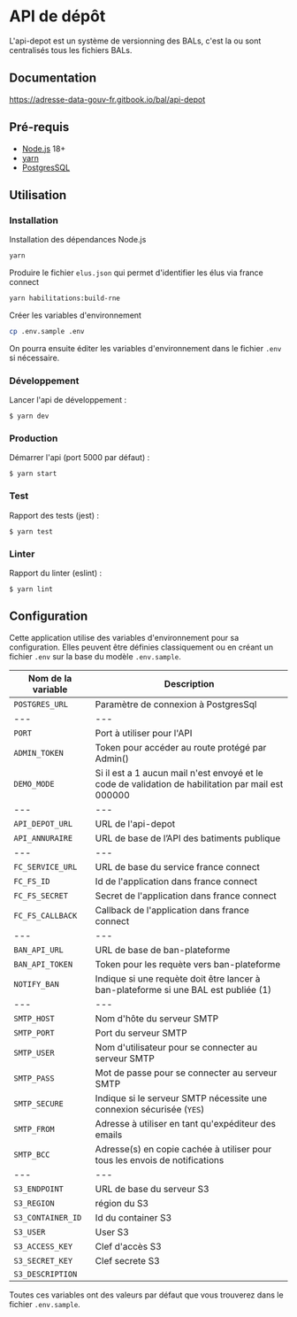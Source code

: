 # API de dépôt

L'api-depot est un système de versionning des BALs, c'est la ou sont centralisés tous les fichiers BALs.

## Documentation

https://adresse-data-gouv-fr.gitbook.io/bal/api-depot

## Pré-requis

- [Node.js](https://nodejs.org) 18+
- [yarn](https://www.yarnpkg.com)
- [PostgresSQL](https://www.postgresql.org/)

## Utilisation

### Installation

Installation des dépendances Node.js

```bash
yarn
```

Produire le fichier `elus.json` qui permet d'identifier les élus via france connect

```bash
yarn habilitations:build-rne
```

Créer les variables d'environnement

```bash
cp .env.sample .env
```

On pourra ensuite éditer les variables d'environnement dans le fichier `.env` si nécessaire.

### Développement

Lancer l'api de développement :

```
$ yarn dev
```

### Production

Démarrer l'api (port 5000 par défaut) :

```
$ yarn start
```

### Test

Rapport des tests (jest) :

```
$ yarn test
```

### Linter

Rapport du linter (eslint) :

```
$ yarn lint
```

## Configuration

Cette application utilise des variables d'environnement pour sa configuration.
Elles peuvent être définies classiquement ou en créant un fichier `.env` sur la base du modèle `.env.sample`.

| Nom de la variable | Description                                                                                        |
| ------------------ | -------------------------------------------------------------------------------------------------- |
| `POSTGRES_URL`     | Paramètre de connexion à PostgresSql                                                               |
| ---                | ---                                                                                                |
| `PORT`             | Port à utiliser pour l'API                                                                         |
| `ADMIN_TOKEN`      | Token pour accéder au route protégé par Admin()                                                    |
| `DEMO_MODE`        | Si il est a 1 aucun mail n'est envoyé et le code de validation de habilitation par mail est 000000 |
| ---                | ---                                                                                                |
| `API_DEPOT_URL`    | URL de l'api-depot                                                                                 |
| `API_ANNURAIRE`    | URL de base de l’API des batiments publique                                                        |
| ---                | ---                                                                                                |
| `FC_SERVICE_URL`   | URL de base du service france connect                                                              |
| `FC_FS_ID`         | Id de l'application dans france connect                                                            |
| `FC_FS_SECRET`     | Secret de l'application dans france connect                                                        |
| `FC_FS_CALLBACK`   | Callback de l'application dans france connect                                                      |
| ---                | ---                                                                                                |
| `BAN_API_URL`      | URL de base de ban-plateforme                                                                      |
| `BAN_API_TOKEN`    | Token pour les requète vers ban-plateforme                                                         |
| `NOTIFY_BAN`       | Indique si une requète doit être lancer à ban-plateforme si une BAL est publiée (1)                |
| ---                | ---                                                                                                |
| `SMTP_HOST`        | Nom d'hôte du serveur SMTP                                                                         |
| `SMTP_PORT`        | Port du serveur SMTP                                                                               |
| `SMTP_USER`        | Nom d'utilisateur pour se connecter au serveur SMTP                                                |
| `SMTP_PASS`        | Mot de passe pour se connecter au serveur SMTP                                                     |
| `SMTP_SECURE`      | Indique si le serveur SMTP nécessite une connexion sécurisée (`YES`)                               |
| `SMTP_FROM`        | Adresse à utiliser en tant qu'expéditeur des emails                                                |
| `SMTP_BCC`         | Adresse(s) en copie cachée à utiliser pour tous les envois de notifications                        |
| ---                | ---                                                                                                |
| `S3_ENDPOINT`      | URL de base du serveur S3                                                                          |
| `S3_REGION`        | région du S3                                                                                       |
| `S3_CONTAINER_ID`  | Id du container S3                                                                                 |
| `S3_USER`          | User S3                                                                                            |
| `S3_ACCESS_KEY`    | Clef d'accès S3                                                                                    |
| `S3_SECRET_KEY`    | Clef secrete S3                                                                                    |
| `S3_DESCRIPTION`   |                                                                                                    |

Toutes ces variables ont des valeurs par défaut que vous trouverez dans le fichier `.env.sample`.
